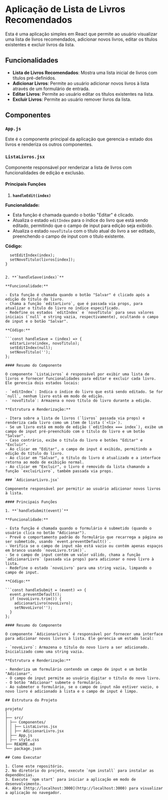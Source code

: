 # Aplicação de Lista de Livros Recomendados

Esta é uma aplicação simples em React que permite ao usuário visualizar uma lista de livros recomendados, adicionar novos livros, editar os títulos existentes e excluir livros da lista.

## Funcionalidades

- **Lista de Livros Recomendados**: Mostra uma lista inicial de livros com títulos pré-definidos.
- **Adicionar Livros**: Permite ao usuário adicionar novos livros à lista através de um formulário de entrada.
- **Editar Livros**: Permite ao usuário editar os títulos existentes na lista.
- **Excluir Livros**: Permite ao usuário remover livros da lista.

## Componentes

### `App.js`

Este é o componente principal da aplicação que gerencia o estado dos livros e renderiza os outros componentes.

### `ListaLivros.jsx`

Componente responsável por renderizar a lista de livros com funcionalidades de edição e exclusão.

#### Principais Funções

1. **`handleEdit(index)`**

**Funcionalidade:**

- Esta função é chamada quando o botão "Editar" é clicado.
- Atualiza o estado `editIndex` para o índice do livro que está sendo editado, permitindo que o campo de input para edição seja exibido.
- Atualiza o estado `novoTitulo` com o título atual do livro a ser editado, preenchendo o campo de input com o título existente.

**Código:**

```const handleEdit = (index) => {
  setEditIndex(index);
  setNovoTitulo(livros[index]);
}


2. **`handleSave(index)`**

**Funcionalidade:**

- Esta função é chamada quando o botão "Salvar" é clicado após a edição do título do livro.
- Chama a função `editarLivro`, que é passada via props, para atualizar o título do livro no índice especificado.
- Redefine os estados `editIndex` e `novoTitulo` para seus valores iniciais (`null` e string vazia, respectivamente), ocultando o campo de input e o botão "Salvar".

**Código:**

```const handleSave = (index) => {
  editarLivro(index, novoTitulo);
  setEditIndex(null);
  setNovoTitulo('');
};

#### Resumo do Componente

O componente `ListaLivros` é responsável por exibir uma lista de livros e fornecer funcionalidades para editar e excluir cada livro. Ele gerencia dois estados locais:

- `editIndex`: Indica o índice do livro que está sendo editado. Se for `null`, nenhum livro está em modo de edição.
- `novoTitulo`: Armazena o novo título do livro durante a edição.

**Estrutura e Renderização:**

- Itera sobre a lista de livros (`livros` passada via props) e renderiza cada livro como um item de lista (`<li>`).
- Se um livro está em modo de edição (`editIndex === index`), exibe um campo de input pré-preenchido com o título do livro e um botão "Salvar".
- Caso contrário, exibe o título do livro e botões "Editar" e "Excluir".
- Ao clicar em "Editar", o campo de input é exibido, permitindo a edição do título do livro.
- Ao clicar em "Salvar", o título do livro é atualizado e a interface retorna ao modo de exibição normal.
- Ao clicar em "Excluir", o livro é removido da lista chamando a função `excluirLivro`, também passada via props.

### `AdicionarLivro.jsx`

Componente responsável por permitir ao usuário adicionar novos livros à lista.

#### Principais Funções

1. **`handleSubmit(event)`**

**Funcionalidade:**

- Esta função é chamada quando o formulário é submetido (quando o usuário clica no botão "Adicionar").
- Prevê o comportamento padrão do formulário que recarrega a página ao ser submetido, usando `event.preventDefault()`.
- Verifica se o campo de input não está vazio ou contém apenas espaços em branco usando `novoLivro.trim()`.
- Se o campo de input contém um valor válido, chama a função `adicionarLivro` (passada via props) para adicionar o novo livro à lista.
- Redefine o estado `novoLivro` para uma string vazia, limpando o campo de input.

**Código:**

```const handleSubmit = (event) => {
  event.preventDefault();
  if (novoLivro.trim()) {
    adicionarLivro(novoLivro);
    setNovoLivro('');
  }
};

#### Resumo do Componente

O componente `AdicionarLivro` é responsável por fornecer uma interface para adicionar novos livros à lista. Ele gerencia um estado local:

- `novoLivro`: Armazena o título do novo livro a ser adicionado. Inicializado como uma string vazia.

**Estrutura e Renderização:**

- Renderiza um formulário contendo um campo de input e um botão "Adicionar".
- O campo de input permite ao usuário digitar o título do novo livro.
- O botão "Adicionar" submete o formulário.
- Ao submeter o formulário, se o campo de input não estiver vazio, o novo livro é adicionado à lista e o campo de input é limpo.

## Estrutura do Projeto

projeto/
│
├── src/
│ ├── Componentes/
│ │ ├── ListaLivros.jsx
│ │ ├── AdicionarLivro.jsx
│ ├── App.js
│ ├── style.css
├── README.md
└── package.json

## Como Executar

1. Clone este repositório.
2. No diretório do projeto, execute `npm install` para instalar as dependências.
3. Execute `npm start` para iniciar a aplicação em modo de desenvolvimento.
4. Abra [http://localhost:3000](http://localhost:3000) para visualizar a aplicação no navegador.
```
